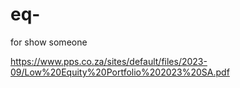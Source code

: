 # eq-
for show someone

https://www.pps.co.za/sites/default/files/2023-09/Low%20Equity%20Portfolio%202023%20SA.pdf
